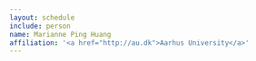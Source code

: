 ```yaml
---
layout: schedule
include: person
name: Marianne Ping Huang
affiliation: '<a href="http://au.dk">Aarhus University</a>'
---
```

